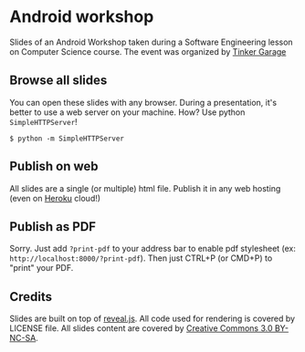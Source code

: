 # Android workshop

Slides of an Android Workshop taken during a Software Engineering lesson on Computer Science course. The event was organized by [Tinker Garage][1]

## Browse all slides

You can open these slides with any browser. During a presentation, it's better to use a web server on your machine. How? Use python `SimpleHTTPServer`!

	$ python -m SimpleHTTPServer

## Publish on web

All slides are a single (or multiple) html file. Publish it in any web hosting (even on [Heroku][2] cloud!)

## Publish as PDF

Sorry. Just add `?print-pdf` to your address bar to enable pdf stylesheet (ex: `http://localhost:8000/?print-pdf`). Then just CTRL+P (or CMD+P) to "print" your PDF.

## Credits

Slides are built on top of [reveal.js][3]. All code used for rendering is covered by LICENSE file. All slides content are covered by [Creative Commons 3.0 BY-NC-SA][4].

[1]: http://www.tinkergarage.it
[2]: https://www.heroku.com
[3]: http://revealjs.com
[4]: http://creativecommons.org/licenses/by-nc-sa/3.0/
